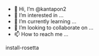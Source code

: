 - 👋 Hi, I’m @kantapon2
- 👀 I’m interested in ...
- 🌱 I’m currently learning ...
- 💞️ I’m looking to collaborate on ...
- 📫 How to reach me ...

<!---
kantapon2/kantapon2 is a ✨ special ✨ repository because its `README.md` (this file) appears on your GitHub profile.
You can click the Preview link to take a look at your changes.
--->install-rosetta

